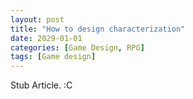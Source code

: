 ```yaml
---
layout: post
title: "How to design characterization"
date: 2029-01-01
categories: [Game Design, RPG]
tags: [Game design]
---
```



Stub Article. :C